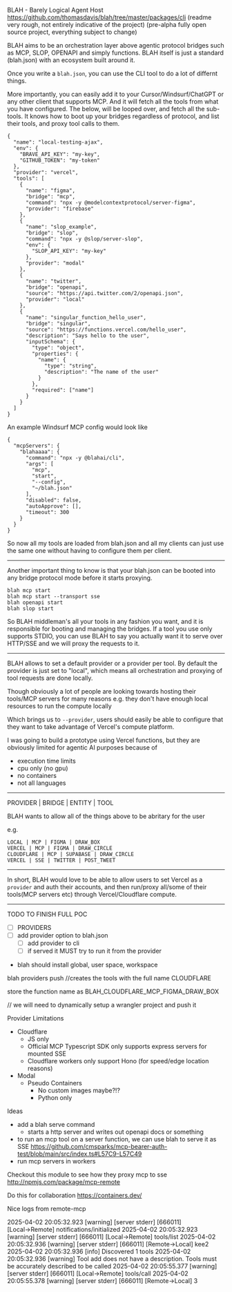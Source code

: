 BLAH - Barely Logical Agent Host
https://github.com/thomasdavis/blah/tree/master/packages/cli (readme very rough, not entirely indicative of the project)
(pre-alpha fully open source project, everything subject to change)

BLAH aims to be an orchestration layer above agentic protocol bridges such as MCP, SLOP, OPENAPI and simply functions. BLAH itself is just a standard (blah.json) with an ecosystem built around it.

Once you write a `blah.json`, you can use the CLI tool to do a lot of differnt things.

More importantly, you can easily add it to your Cursor/Windsurf/ChatGPT or any other client that supports MCP. And it will fetch all the tools from what you have configured. The below, will be looped over, and fetch all the sub-tools. It knows how to boot up your bridges regardless of protocol, and list their tools, and proxy tool calls to them.

```
{
  "name": "local-testing-ajax",
  "env": {
    "BRAVE_API_KEY": "my-key",
    "GITHUB_TOKEN": "my-token"
  },
  "provider": "vercel",
  "tools": [
    {
      "name": "figma",
      "bridge": "mcp",
      "command": "npx -y @modelcontextprotocol/server-figma",
      "provider": "firebase"
    },
    {
      "name": "slop_example",
      "bridge": "slop",
      "command": "npx -y @slop/server-slop",
      "env": {
        "SLOP_API_KEY": "my-key"
      },
      "provider": "modal"
    },
    {
      "name": "twitter",
      "bridge": "openapi",
      "source": "https://api.twitter.com/2/openapi.json",
      "provider": "local"
    },
    {
      "name": "singular_function_hello_user",
      "bridge": "singular",
      "source": "https://functions.vercel.com/hello_user",
      "description": "Says hello to the user",
      "inputSchema": {
        "type": "object",
        "properties": {
          "name": {
            "type": "string",
            "description": "The name of the user"
          }
        },
        "required": ["name"]
      }
    }
  ]
}
```

An example Windsurf MCP config would look like

```
{
  "mcpServers": {
    "blahaaaa": {
      "command": "npx -y @blahai/cli",
      "args": [
        "mcp",
        "start",
        "--config",
        "~/blah.json"
      ],
      "disabled": false,
      "autoApprove": [],
      "timeout": 300
    }
  }
}
```

So now all my tools are loaded from blah.json and all my clients can just use the same one without having to configure them per client.

---

Another important thing to know is that your blah.json can be booted into any bridge protocol mode before it starts proxying.

```
blah mcp start
blah mcp start --transport sse
blah openapi start
blah slop start
```

So BLAH middleman's all your tools in any fashion you want, and it is responsible for booting and managing the bridges. If a tool you use only supports STDIO, you can use BLAH to say you actually want it to serve over HTTP/SSE and we will proxy the requests to it.

---

BLAH allows to set a default provider or a provider per tool. By default the provider is just set to "local", which means all orchestration and proxying of tool requests are done locally.

Though obviously a lot of people are looking towards hosting their tools/MCP servers for many reasons e.g. they don't have enough local resources to run the compute locally

Which brings us to `--provider`, users should easily be able to configure that they want to take advantage of Vercel's compute platform.

I was going to build a prototype using Vercel functions, but they are obviously limited for agentic AI purposes because of

- execution time limits
- cpu only (no gpu)
- no containers
- not all languages

---

PROVIDER | BRIDGE | ENTITY | TOOL

BLAH wants to allow all of the things above to be abritary for the user

e.g.

```
LOCAL | MCP | FIGMA | DRAW_BOX
VERCEL | MCP | FIGMA | DRAW_CIRCLE
CLOUDFLARE | MCP | SUPABASE | DRAW_CIRCLE
VERCEL | SSE | TWITTER | POST_TWEET
```

---

In short, BLAH would love to be able to allow users to set Vercel as a `provider` and auth their accounts, and then run/proxy all/some of their tools(MCP servers etc) through Vercel/Cloudflare compute.

---

TODO TO FINISH FULL POC

- [ ] PROVIDERS
- [ ] add provider option to blah.json
  - [ ] add provider to cli
  - [ ] if served it MUST try to run it from the provider
- blah should install global, user space, workspace

blah providers push
//creates the tools with the full name CLOUDFLARE

store the function name as
BLAH_CLOUDFLARE_MCP_FIGMA_DRAW_BOX

// we will need to dynamically setup a wrangler project and push it

Provider Limitations

- Cloudflare
  - JS only
  - Official MCP Typescript SDK only supports express servers for mounted SSE
  - Cloudflare workers only support Hono (for speed/edge location reasons)
- Modal
  - Pseudo Containers
    - No custom images maybe?!?
    - Python only

Ideas

- add a blah serve command
  - starts a http server and writes out openapi docs or something
- to run an mcp tool on a server function, we can use blah to serve it as SSE
  https://github.com/cmsparks/mcp-bearer-auth-test/blob/main/src/index.ts#L57C9-L57C49
- run mcp servers in workers

Checkout this module to see how they proxy mcp to sse
http://npmjs.com/package/mcp-remote

Do this for collaboration
https://containers.dev/

Nice logs from remote-mcp

2025-04-02 20:05:32.923 [warning] [server stderr] [666011] [Local→Remote] notifications/initialized
2025-04-02 20:05:32.923 [warning] [server stderr] [666011] [Local→Remote] tools/list
2025-04-02 20:05:32.936 [warning] [server stderr] [666011] [Remote→Local] kee2
2025-04-02 20:05:32.936 [info] Discovered 1 tools
2025-04-02 20:05:32.936 [warning] Tool add does not have a description. Tools must be accurately described to be called
2025-04-02 20:05:55.377 [warning] [server stderr] [666011] [Local→Remote] tools/call
2025-04-02 20:05:55.378 [warning] [server stderr] [666011] [Remote→Local] 3
